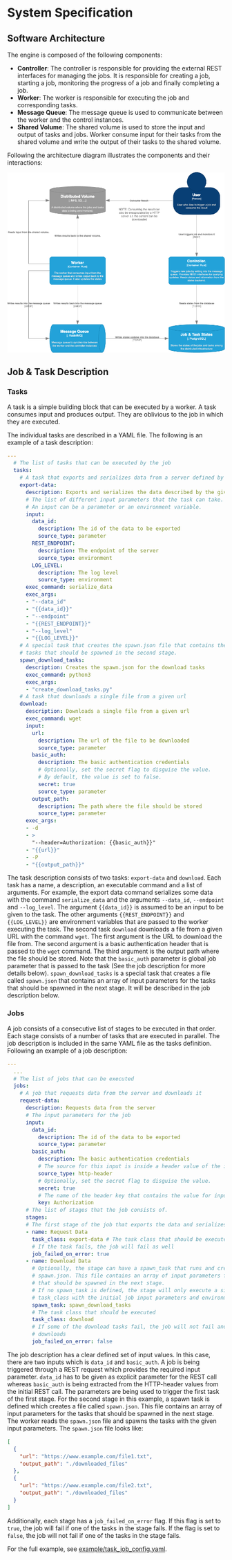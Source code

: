 # System Specification

## Software Architecture
The engine is composed of the following components:
- **Controller**: The controller is responsible for providing the external REST interfaces for managing the jobs. It is responsible for creating a job, starting a job, monitoring the progress of a job and finally completing a job.
- **Worker**: The worker is responsible for executing the job and corresponding tasks.
- **Message Queue**: The message queue is used to communicate between the worker and the control instances.
- **Shared Volume**: The shared volume is used to store the input and output of tasks and jobs. Worker consume input for their tasks from the shared volume and write the output of their tasks to the shared volume.

Following the architecture diagram illustrates the components and their interactions:

![Software Architecture](../img/software_architecture.png)

## Job & Task Description

### Tasks
A task is a simple building block that can be executed by a worker. A task consumes input and produces output. They are oblivious to the job in which they are executed.

The individual tasks are described in a YAML file. The following is an example of a task description:
```yaml
---
  # The list of tasks that can be executed by the job
  tasks:
    # A task that exports and serializes data from a server defined by the given data id.
    export-data:
      description: Exports and serializes the data described by the given id
      # The list of different input parameters that the task can take.
      # An input can be a parameter or an environment variable.
      input:
        data_id:
          description: The id of the data to be exported
          source_type: parameter
        REST_ENDPOINT:
          description: The endpoint of the server
          source_type: environment
        LOG_LEVEL:
          description: The log level
          source_type: environment
      exec_command: serialize_data
      exec_args:
      - "--data_id"
      - "{{data_id}}"
      - "--endpoint"
      - "{{REST_ENDPOINT}}"
      - "--log_level"
      - "{{LOG_LEVEL}}"
    # A special task that creates the spawn.json file that contains the input parameters for the
    # tasks that should be spawned in the second stage.
    spawn_download_tasks:
      description: Creates the spawn.json for the download tasks
      exec_command: python3
      exec_args:
      - "create_download_tasks.py"
    # A task that downloads a single file from a given url
    download:
      description: Downloads a single file from a given url
      exec_command: wget
      input:
        url:
          description: The url of the file to be downloaded
          source_type: parameter
        basic_auth:
          description: The basic authentication credentials
          # Optionally, set the secret flag to disguise the value.
          # By default, the value is set to false.
          secret: true
          source_type: parameter
        output_path:
          description: The path where the file should be stored
          source_type: parameter
      exec_args:
      - -d
      - >
        "--header=Authorization: {{basic_auth}}"
      - "{{url}}"
      - -P
      - "{{output_path}}"
```
The task description consists of two tasks: `export-data` and `download`. Each task has a name, a description, an executable command and a list of arguments.
For example, the export data command serializes some data with the command `serialize_data` and the arguments `--data_id`, `--endpoint` and `--log_level`.
The argument `{{data_id}}` is assumed to be an input to be given to the task. The other arguments `{{REST_ENDPOINT}}` and `{{LOG_LEVEL}}` are environment variables that are passed to the worker executing the task. The second task `download` downloads a file from a given URL with the command `wget`. The first argument is the URL to download the file from. The second argument is a basic authentication header that is passed to the `wget` command. The third argument is the output path where the file should be stored. Note that the `basic_auth` parameter is global job parameter that is passed to the task (See the job description for more details below). `spawn_download_tasks` is a special task that creates a file called `spawn.json` that contains an array of input parameters for the tasks that should be spawned in the next stage. It will be described in the job description below.

### Jobs
A job consists of a consecutive list of stages to be executed in that order. Each stage consists of a number of tasks that are executed in parallel. The job description is included in the same YAML file as the tasks definition. Following an example of a job description:
```yaml
---
  ...
  # The list of jobs that can be executed
  jobs:
    # A job that requests data from the server and downloads it
    request-data:
      description: Requests data from the server
      # The input parameters for the job
      input:
        data_id:
          description: The id of the data to be exported
          source_type: parameter
        basic_auth:
          description: The basic authentication credentials
          # The source for this input is inside a header value of the initial REST request
          source_type: http-header
          # Optionally, set the secret flag to disguise the value.
          secret: true
          # The name of the header key that contains the value for input
          key: Authorization
      # The list of stages that the job consists of.
      stages:
      # The first stage of the job that exports the data and serializes it
      - name: Request Data
        task_class: export-data # The task class that should be executed
        # If the task fails, the job will fail as well
        job_failed_on_error: true
      - name: Download Data
        # Optionally, the stage can have a spawn_task that runs and creates a file called
        # spawn.json. This file contains an array of input parameters for the tasks 
        # that should be spawned in the next stage.
        # If no spawn_task is defined, the stage will only execute a single instance of the defined
        # task_class with the initial job input parameters and environment variables.
        spawn_task: spawn_download_tasks
        # The task class that should be executed
        task_class: download
        # If some of the download tasks fail, the job will not fail and just ignore the failed
        # downloads
        job_failed_on_error: false
```
The job description has a clear defined set of input values. In this case, there are two inputs which is `data_id` and `basic_auth`. A job is being triggered through a REST request which provides the required input parameter. `data_id` has to be given as explicit parameter for the REST call whereas `basic_auth` is being extracted from the HTTP-header values from the initial REST call. The parameters are being used to trigger the first task of the first stage. For the second stage in this example, a spawn task is defined which creates a file called `spawn.json`. This file contains an array of input parameters for the tasks that should be spawned in the next stage. The worker reads the `spawn.json` file and spawns the tasks with the given input parameters.
The `spawn.json` file looks like:
```json
[
  {
    "url": "https://www.example.com/file1.txt",
    "output_path": "./downloaded_files"
  },
  {
    "url": "https://www.example.com/file2.txt",
    "output_path": "./downloaded_files"
  }
]
```

Additionally, each stage has a `job_failed_on_error` flag. If this flag is set to `true`, the job will fail if one of the tasks in the stage fails. If the flag is set to `false`, the job will not fail if one of the tasks in the stage fails.

For the full example, see [example/task_job_config.yaml](../example/task_job_config.yaml).